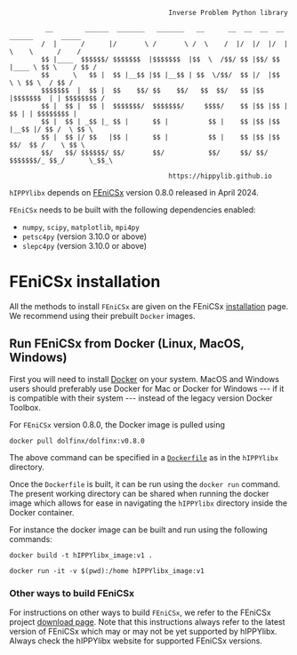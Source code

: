 ```
                                        Inverse Problem Python library
```
```
         __        ______  _______   _______   __      __  __  __  __     ______       _____  
        /  |      /      |/       \ /       \ /  \    /  |/  |/  |/  |    \    \      /    /     
        $$ |____  $$$$$$/ $$$$$$$  |$$$$$$$  |$$  \  /$$/ $$ |$$/ $$ |____ \ $$ \    / $$ /   
        $$      \   $$ |  $$ |__$$ |$$ |__$$ | $$  \/$$/  $$ |/  |$$      \ \ $$ \  / $$ /    
        $$$$$$$  |  $$ |  $$    $$/ $$    $$/   $$  $$/   $$ |$$ |$$$$$$$  | | $$$$$$$$ /     
        $$ |  $$ |  $$ |  $$$$$$$/  $$$$$$$/     $$$$/    $$ |$$ |$$ |  $$ | | $$$$$$$$ |     
        $$ |  $$ | _$$ |_ $$ |      $$ |          $$ |    $$ |$$ |$$ |__$$ |/ $$ /  \ $$ \    
        $$ |  $$ |/ $$   |$$ |      $$ |          $$ |    $$ |$$ |$$    $$/  $$ /    \ $$ \   
        $$/   $$/ $$$$$$/ $$/       $$/           $$/     $$/ $$/ $$$$$$$/_ $$_/      \_$$_\  

```
```
                                        https://hippylib.github.io
```

`hIPPYlibx` depends on [FEniCSx](https://fenicsproject.org/) version 0.8.0 released in April 2024.

`FEniCSx` needs to be built with the following dependencies enabled:
* `numpy`, `scipy`, `matplotlib`, `mpi4py`
* `petsc4py` (version 3.10.0 or above)
* `slepc4py` (version 3.10.0 or above)

# FEniCSx installation
All the  methods to install `FEniCSx` are given on the FEniCSx [installation](https://github.com/FEniCS/dolfinx#installation) page.
We recommend using their prebuilt `Docker` images.
## Run FEniCSx from Docker (Linux, MacOS, Windows)
First you will need to install [Docker](https://www.docker.com/) on your system. MacOS and Windows users should preferably use Docker for Mac or Docker for Windows --- if it is compatible with their system --- instead of the legacy version Docker Toolbox.

For `FEniCSx` version 0.8.0, the Docker image is pulled using 
```
docker pull dolfinx/dolfinx:v0.8.0
```
The above command can be specified in a [`Dockerfile`](https://github.com/hippylib/hippylibx/blob/main/Dockerfile) as in the `hIPPYlibx` directory.

Once the `Dockerfile` is built, it can be run using the `docker run` command. The present  working directory can be shared when running the docker image which allows for ease in navigating the `hIPPYlibx` directory inside the Docker container.

For instance the docker image can be built and run using the following commands:
```
docker build -t hIPPYlibx_image:v1 .
```

```
docker run -it -v $(pwd):/home hIPPYlibx_image:v1
```
### Other ways to build FEniCSx
For instructions on other ways to build `FEniCSx`, we refer to the FEniCSx project [download page](https://github.com/FEniCS/dolfinx#installation). Note that this instructions always refer to the latest version of FEniCSx which may or may not be yet supported by hIPPYlibx. Always check the hIPPYlibx website for supported FEniCSx versions.